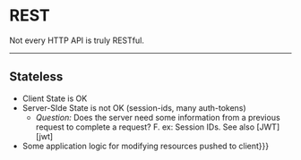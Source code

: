 # REST

Not every HTTP API is truly RESTful.

---

## Stateless

* Client State is OK
* Server-SIde State is not OK (session-ids, many auth-tokens)
  * *Question:* Does the server need some information from a previous request to
    complete a request? F. ex: Session IDs. See also [JWT][jwt]
* Some application logic for modifying resources pushed to client}}}
